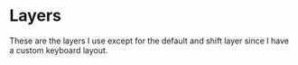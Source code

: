 # Layers

These are the layers I use except for the default and shift layer since I have a custom keyboard layout.&#x20;
